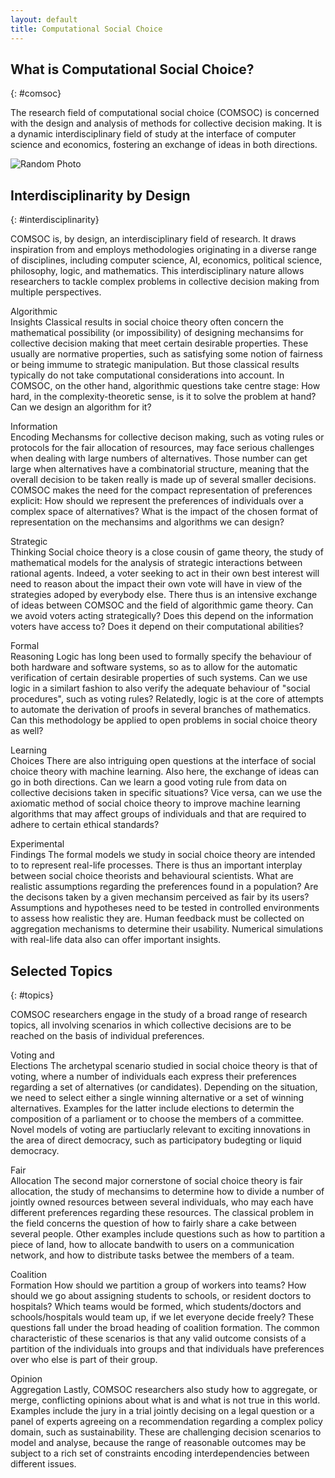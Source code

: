 ```yaml
---
layout: default
title: Computational Social Choice
---
```


<section markdown="1">

# What is Computational Social Choice?
{: #comsoc}

The research field of computational social choice (COMSOC) 
is concerned with the design and analysis of methods for collective decision making. 
It is a dynamic interdisciplinary field of study at the interface of computer science and economics, 
fostering an exchange of ideas in both directions.

<!-- On the one hand, it applies techniques from computer science, such as algorithm design and complexity analysis,
to the study of social choice mechanisms, such voting rules or fair division protocols.
On the other hand, it imports concepts from social choice theory as traditionally studed in economics,
such as the normative ananlysis of mechansims for decison making by means of the axiomatic method,
into computing, where it then applies those concepts to novel application scenarios, 
such as multiagent systems and network design. -->

</section>

<section>
    <div id="group-photo-container">
      <img id="random-group-photo" src="" alt="Random Photo">
      <p><a id="random-group-photo-title" href=""></a></p>
    </div>
</section>

<section markdown="1">

## Interdisciplinarity by Design
{: #interdisciplinarity}

COMSOC is, by design, an interdisciplinary field of research.
It draws inspiration from and employs methodologies originating in a diverse range of disciplines, 
including computer science, AI, economics, political science, philosophy, logic, and mathematics.
This interdisciplinary nature allows researchers to tackle complex problems in collective decision making 
from multiple perspectives.

<div markdown="1" class="paragraphs-with-lettrine-wrapper">

<span class="interdisciplinary-header lettrine">Algorithmic<br>Insights</span>
Classical results in social choice theory often concern the mathematical possibility (or impossibility) 
of designing mechansims for collective decision making that meet certain desirable properties.
These usually are normative properties, such as satisfying some notion of fairness or being immume to strategic manipulation. 
But those classical results typically do not take computational considerations into account.
In COMSOC, on the other hand, algorithmic questions take centre stage:
How hard, in the complexity-theoretic sense, is it to solve the problem at hand?
Can we design an algorithm for it?

<span class="interdisciplinary-header lettrine">Information<br>Encoding</span>
Mechansms for collective decison making, such as voting rules or protocols for the fair allocation 
of resources, may face serious challenges when dealing with large numbers of alternatives.
Those number can get large when alternatives have a combinatorial structure, 
meaning that the overall decision to be taken really is made up of several smaller decisions.
COMSOC makes the need for the compact representation of preferences explicit:
How should we represent the preferences of individuals over a complex space of alternatives?
What is the impact of the chosen format of representation on the mechansims and algorithms we can design?

<span class="interdisciplinary-header lettrine">Strategic<br>Thinking</span>
Social choice theory is a close cousin of game theory, 
the study of mathematical models for the analysis of strategic interactions between rational agents.
Indeed, a voter seeking to act in their own best interest will need to reason about 
the impact their own vote will have in view of the strategies adoped by everybody else. 
There thus is an intensive exchange of ideas between COMSOC and the field of algorithmic game theory.
Can we avoid voters acting strategically? Does this depend on the information voters have access to? 
Does it depend on their computational abilities?

<span class="interdisciplinary-header lettrine">Formal<br>Reasoning</span>
Logic has long been used to formally specify the behaviour of both hardware and software systems, 
so as to allow for the automatic verification of certain desirable properties of such systems.
Can we use logic in a similart fashion to also verify the adequate behaviour of "social procedures", such as voting rules? 
Relatedly, logic is at the core of attempts to automate the derivation of proofs in several branches of mathematics. 
Can this methodology be applied to open problems in social choice theory as well?

<span class="interdisciplinary-header lettrine">Learning<br>Choices</span>
There are also intriguing open questions at the interface of social choice theory with machine learning. 
Also here, the exchange of ideas can go in both directions. 
Can we learn a good voting rule from data on collective decisions taken in specific situations? 
Vice versa, can we use the axiomatic method of social choice theory to improve machine learning algorithms 
that may affect groups of individuals and that are required to adhere to certain ethical standards?

<span class="interdisciplinary-header lettrine">Experimental<br>Findings</span>
The formal models we study in social choice theory are intended to to represent real-life processes.
There is thus an important interplay between social choice theorists and behavioural scientists.
What are realistic assumptions regarding the preferences found in a population?
Are the decisons taken by a given mechansim perceived as fair by its users?
Assumptions and hypotheses need to be tested in controlled environments to assess how realistic they are.
Human feedback must be collected on aggregation mechanisms to determine their usability.
Numerical simulations with real-life data also can offer important insights.

</div>

</section>

<section markdown="1">

## Selected Topics
{: #topics}

COMSOC researchers engage in the study of a broad range of research topics, all involving scenarios in which
collective decisions are to be reached on the basis of individual preferences.

<div markdown="1" class="paragraphs-with-lettrine-wrapper">

<span class="topics-header lettrine">Voting and<br>Elections</span>
The archetypal scenario studied in social choice theory is that of voting, 
where a number of individuals each express their preferences regarding a set of alternatives (or candidates). 
Depending on the situation, we need to select either a single winning alternative or a set of winning alternatives. 
Examples for the latter include elections to determin the composition of a parliament or to choose the members of a committee.
Novel models of voting are partiuclarly relevant to exciting innovations in the area of direct democracy,
such as participatory budegting or liquid democracy.

<span class="topics-header lettrine">Fair<br>Allocation</span>
The second major cornerstone of social choice theory is fair allocation, the study of mechansims
to determine how to divide a number of jointly owned resources between several individuals, 
who may each have different preferences regarding these resources.
The classical problem in the field concerns the question of how to fairly share a cake between several people.
Other examples include questions such as how to partition a piece of land, 
how to allocate bandwith to users on a communication network, 
and how to distribute tasks betwee the members of a team.

<span class="topics-header lettrine">Coalition<br>Formation</span>
How should we partition a group of workers into teams?
How should we go about assigning students to schools, or resident doctors to hospitals?
Which teams would be formed, which students/doctors and schools/hospitals would team up, if we let everyone decide freely?
These questions fall under the broad heading of coalition formation.
The common characteristic of these scenarios is that any valid outcome consists of a partition of the individuals into groups
and that individuals have preferences over who else is part of their group.

<span class="topics-header lettrine">Opinion<br>Aggregation</span>
Lastly, COMSOC researchers also study how to aggregate, or merge, conflicting opinions about what is and what is not true in this world.
Examples include the jury in a trial jointly decising on a legal question 
or a panel of experts agreeing on a recommendation regarding a complex policy domain, such as sustainability.
These are challenging decision scenarios to model and analyse, because the range of reasonable outcomes 
may be subject to a rich set of constraints encoding interdependencies between different issues. 

</div>

</section>

<script>
  window.onload = function() {
    var photos = [
      {% for photo in site.data.groupphotos %}
      { 
        src: '{{ photo.src }}',
        title: '{{ photo.title }}',
        url: '{{ photo.url }}'
      },
      {% endfor %}
    ];

    var randomIndex = Math.floor(Math.random() * photos.length);
    var randomPhoto = photos[randomIndex];

    document.getElementById('random-group-photo').src = "{{ site.baseurl }}/assets/images/group-photos/" + randomPhoto.src;
    document.getElementById('random-group-photo').alt = randomPhoto.title;

    document.getElementById('random-group-photo-title').textContent = randomPhoto.title;
    document.getElementById('random-group-photo-title').href = randomPhoto.url;
  };
</script>
